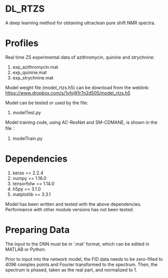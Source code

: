 # DL_RTZS
A deep learning method for obtaining ultraclean pure shift NMR spectra. 

# Profiles
Real time ZS experimental data of azithromycin, quinine and strychnine:
1. exp_azithromycin.mat
2. exp_quinine.mat
3. exp_strychnine.mat

Model weight file (model_rtzs.h5) can be download from the weblink: https://www.dropbox.com/s/1yfoj91r7n2d505/model_rtzs.h5

Model can be tested or used by the file:
1. modelTest.py

Model training code, using AC-ResNet and SM-CDMANE, is shown in the file：
1. modelTrain.py

# Dependencies
1. keras == 2.2.4
2. numpy == 1.16.0
3. tensorfolw == 1.14.0
4. h5py == 3.1.0
5. matplotlib == 3.3.1

Model has been written and tested with the above dependencies. Performance with other module versions has not been tested.

# Preparing Data
The input to the DNN must be in '.mat' format, which can be edited in MATLAB or Python.

Prior to input into the network model, the FID data needs to be zero-filled to 4096 complex points and Fourier transformed to the spectrum. Then, the spectrum is phased, taken as the real part, and normalized to 1.
